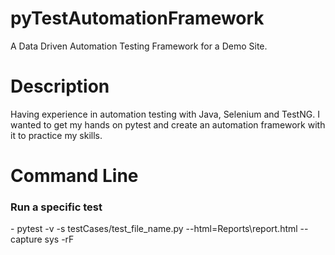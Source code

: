 # pyTestAutomationFramework
A Data Driven Automation Testing Framework for a Demo Site.

<h1>Description</h1>
Having experience in automation testing with Java, Selenium and TestNG. I wanted to get my hands on pytest and create an automation framework with it to practice my skills.


<h1>Command Line</h1>
<h3>Run a specific test</h3> -  pytest -v -s testCases/test_file_name.py --html=Reports\report.html --capture sys -rF


